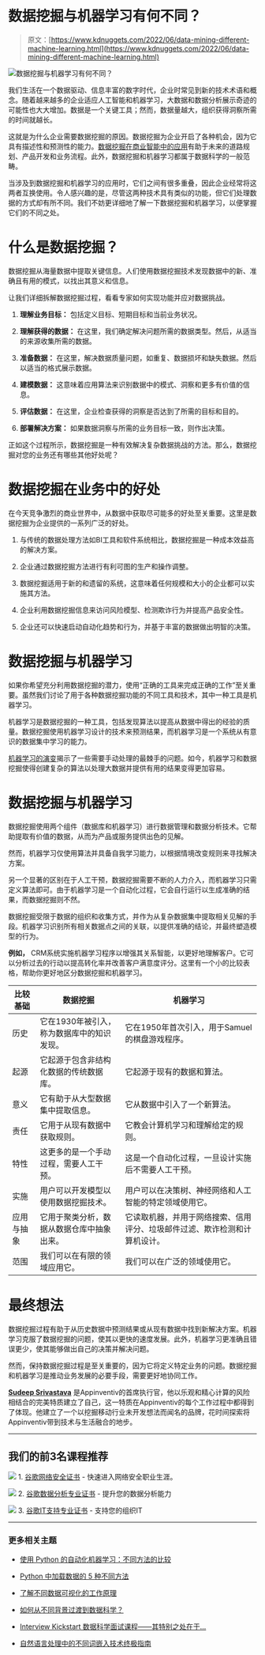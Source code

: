 # 数据挖掘与机器学习有何不同？

> 原文：[https://www.kdnuggets.com/2022/06/data-mining-different-machine-learning.html](https://www.kdnuggets.com/2022/06/data-mining-different-machine-learning.html)

![数据挖掘与机器学习有何不同？](../Images/04dbfec41c5d79f9d5ba437de7e600f6.png)

我们生活在一个数据驱动、信息丰富的数字时代，企业时常见到新的技术术语和概念。随着越来越多的企业适应人工智能和机器学习，大数据和数据分析展示奇迹的可能性也大大增加。数据是一个关键工具；然而，数据量越大，组织获得洞察所需的时间就越长。

这就是为什么企业需要数据挖掘的原因。数据挖掘为企业开启了各种机会，因为它具有描述性和预测性的能力。[数据挖掘在商业智能中的应用](https://appinventiv.com/blog/data-mining-in-business-intelligence/)有助于未来的道路规划、产品开发和业务流程。此外，数据挖掘和机器学习都属于数据科学的一般范畴。

当涉及到数据挖掘和机器学习的应用时，它们之间有很多重叠，因此企业经常将这两者互换使用。令人感兴趣的是，尽管这两种技术具有类似的功能，但它们处理数据的方式却有所不同。我们不妨更详细地了解一下数据挖掘和机器学习，以便掌握它们的不同之处。

# 什么是数据挖掘？

数据挖掘从海量数据中提取关键信息。人们使用数据挖掘技术发现数据中的新、准确且有用的模式，以找出其意义和信息。

让我们详细拆解数据挖掘过程，看看专家如何实现功能并应对数据挑战。

1.  **理解业务目标：** 包括定义目标、短期目标和当前业务状况。

1.  **理解获得的数据：** 在这里，我们确定解决问题所需的数据类型。然后，从适当的来源收集所需的数据。

1.  **准备数据：** 在这里，解决数据质量问题，如重复、数据损坏和缺失数据。然后以适当的格式展示数据。

1.  **建模数据：** 这意味着应用算法来识别数据中的模式、洞察和更多有价值的信息。

1.  **评估数据：** 在这里，企业检查获得的洞察是否达到了所需的目标和目的。

1.  **部署解决方案：** 如果数据洞察与所需的业务目标一致，则作出决策。

正如这个过程所示，数据挖掘是一种有效解决复杂数据挑战的方法。那么，数据挖掘对您的业务还有哪些其他好处呢？

# 数据挖掘在业务中的好处

在今天竞争激烈的商业世界中，从数据中获取尽可能多的好处至关重要。这里是数据挖掘为企业提供的一系列广泛的好处。

1.  与传统的数据处理方法如BI工具和软件系统相比，数据挖掘是一种成本效益高的解决方案。

1.  企业通过数据挖掘方法进行有利可图的生产和操作调整。

1.  数据挖掘适用于新的和遗留的系统，这意味着任何规模和大小的企业都可以实施其方法。

1.  企业利用数据挖掘信息来访问风险模型、检测欺诈行为并提高产品安全性。

1.  企业还可以快速启动自动化趋势和行为，并基于丰富的数据做出明智的决策。

# 数据挖掘与机器学习

如果你希望充分利用数据挖掘的潜力，使用“正确的工具来完成正确的工作”至关重要。虽然我们讨论了用于各种数据挖掘功能的不同工具和技术，其中一种工具是机器学习。

机器学习是数据挖掘的一种工具，包括发现算法以提高从数据中得出的经验的质量。数据挖掘使用机器学习设计的技术来预测结果，而机器学习是一个系统从有意识的数据集中学习的能力。

[机器学习的演变](https://www.mobileappdaily.com/evolution-of-machine-learning)揭示了一些需要手动处理的最棘手的问题。如今，机器学习和数据挖掘使得创建复杂的算法以处理大数据并提供有用的结果变得更加容易。

# 数据挖掘与机器学习

数据挖掘使用两个组件（数据库和机器学习）进行数据管理和数据分析技术。它帮助提取有价值的数据，从而为产品或服务提供出色的见解。

然而，机器学习仅使用算法并具备自我学习能力，以根据情境改变规则来寻找解决方案。

另一个显著的区别在于人工干预，数据挖掘需要不断的人力介入，而机器学习只需定义算法即可。由于机器学习是一个自动化过程，它会自行运行以生成准确的结果，而数据挖掘则不然。

数据挖掘受限于数据的组织和收集方式，并作为从复杂数据集中提取相关见解的手段。机器学习识别所有相关数据点之间的关联，以提供准确的结论，并最终塑造模型的行为。

**例如，** CRM系统实施机器学习程序以增强其关系智能，以更好地理解客户。它可以分析过去的行动以提高转化率并改善客户满意度评分。这里有一个小的比较表格，帮助你更好地区分数据挖掘和机器学习。

| **比较基础** | **数据挖掘** | **机器学习** |
| --- | --- | --- |
| 历史 | 它在1930年被引入，称为数据库中的知识发现。 | 它在1950年首次引入，用于Samuel的棋盘游戏程序。 |
| 起源 | 它起源于包含非结构化数据的传统数据库。 | 它起源于现有的数据和算法。 |
| 意义 | 它有助于从大型数据集中提取信息。 | 它从数据中引入了一个新算法。 |
| 责任 | 它用于从现有数据中获取规则。 | 它教会计算机学习和理解给定的规则。 |
| 特性 | 这更多的是一个手动过程，需要人工干预。 | 这是一个自动化过程，一旦设计实施后不需要人工干预。 |
| 实施 | 用户可以开发模型以使用数据挖掘技术。 | 用户可以在决策树、神经网络和人工智能的特定领域使用它。 |
| 应用与抽象 | 它用于聚类分析，数据从数据仓库中抽象出来。 | 它读取机器，并用于网络搜索、信用评分、垃圾邮件过滤、欺诈检测和计算机设计。 |
| 范围 | 我们可以在有限的领域应用它。 | 我们可以在广泛的领域使用它。 |

# 最终想法

数据挖掘过程有助于从历史数据中预测结果或从现有数据中找到新解决方案。机器学习克服了数据挖掘的问题，使其以更快的速度发展。此外，机器学习更准确且错误更少，使其能够做出自己的决策并解决问题。

然而，保持数据挖掘过程是至关重要的，因为它将定义特定业务的问题。数据挖掘和机器学习是推动业务发展的必要手段，需要更好地协同工作。

[**Sudeep Srivastava**](https://www.linkedin.com/in/sudeep-srivastava/?originalSubdomain=in) 是Appinventiv的首席执行官，他以乐观和精心计算的风险相结合的完美特质建立了自己，这一特质在Appinventiv的每个工作过程中都得到了体现。他建立了一个以挖掘移动行业未开发想法而闻名的品牌，花时间探索将Appinventiv带到技术与生活融合的地步。

* * *

## 我们的前3名课程推荐

![](../Images/0244c01ba9267c002ef39d4907e0b8fb.png) 1\. [谷歌网络安全证书](https://www.kdnuggets.com/google-cybersecurity) - 快速进入网络安全职业生涯。

![](../Images/e225c49c3c91745821c8c0368bf04711.png) 2\. [谷歌数据分析专业证书](https://www.kdnuggets.com/google-data-analytics) - 提升您的数据分析能力

![](../Images/0244c01ba9267c002ef39d4907e0b8fb.png) 3\. [谷歌IT支持专业证书](https://www.kdnuggets.com/google-itsupport) - 支持您的组织IT

* * *

### 更多相关主题

+   [使用 Python 的自动化机器学习：不同方法的比较](https://www.kdnuggets.com/2023/03/automated-machine-learning-python-comparison-different-approaches.html)

+   [Python 中加载数据的 5 种不同方法](https://www.kdnuggets.com/2020/08/5-different-ways-load-data-python.html)

+   [了解不同数据可视化的工作原理](https://www.kdnuggets.com/2022/09/datacamp-learn-different-data-visualizations-work.html)

+   [如何从不同背景过渡到数据科学？](https://www.kdnuggets.com/2023/05/transition-data-science-different-background.html)

+   [Interview Kickstart 数据科学面试课程——其特别之处在于…](https://www.kdnuggets.com/2022/10/interview-kickstart-data-science-interview-course-makes-different.html)

+   [自然语言处理中的不同词嵌入技术终极指南](https://www.kdnuggets.com/2021/11/guide-word-embedding-techniques-nlp.html)
